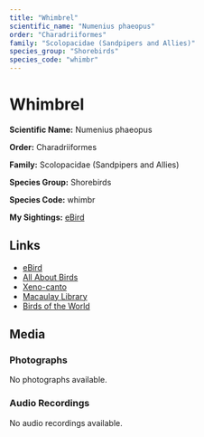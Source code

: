 ```yaml
---
title: "Whimbrel"
scientific_name: "Numenius phaeopus"
order: "Charadriiformes"
family: "Scolopacidae (Sandpipers and Allies)"
species_group: "Shorebirds"
species_code: "whimbr"
---
```


# Whimbrel

**Scientific Name:** Numenius phaeopus

**Order:** Charadriiformes

**Family:** Scolopacidae (Sandpipers and Allies)

**Species Group:** Shorebirds

**Species Code:** whimbr

**My Sightings:** [eBird](https://ebird.org/lifelist?r=world&time=life&spp=whimbr)

## Links
* [eBird](https://ebird.org/species/whimbr) 
* [All About Birds](https://www.allaboutbirds.org/guide/whimbr) 
* [Xeno-canto](https://www.xeno-canto.org/species/numenius-phaeopus) 
* [Macaulay Library](https://search.macaulaylibrary.org/catalog?taxonCode=whimbr&sort=rating_rank_desc)
* [Birds of the World](https://birdsoftheworld.org/bow/species/whimbr)

## Media
### Photographs
No photographs available.

### Audio Recordings
No audio recordings available.
